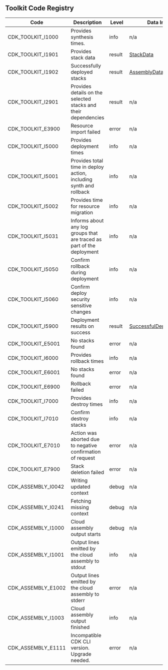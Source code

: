 ## Toolkit Code Registry

| Code | Description | Level | Data Interface |
|------|-------------|-------|----------------|
| CDK_TOOLKIT_I1000 | Provides synthesis times. | info | n/a |
| CDK_TOOLKIT_I1901 | Provides stack data | result | [StackData](docs/interfaces/StackData.html) |
| CDK_TOOLKIT_I1902 | Successfully deployed stacks | result | [AssemblyData](docs/interfaces/AssemblyData.html) |
| CDK_TOOLKIT_I2901 | Provides details on the selected stacks and their dependencies | result | n/a |
| CDK_TOOLKIT_E3900 | Resource import failed | error | n/a |
| CDK_TOOLKIT_I5000 | Provides deployment times | info | n/a |
| CDK_TOOLKIT_I5001 | Provides total time in deploy action, including synth and rollback | info | n/a |
| CDK_TOOLKIT_I5002 | Provides time for resource migration | info | n/a |
| CDK_TOOLKIT_I5031 | Informs about any log groups that are traced as part of the deployment | info | n/a |
| CDK_TOOLKIT_I5050 | Confirm rollback during deployment | info | n/a |
| CDK_TOOLKIT_I5060 | Confirm deploy security sensitive changes | info | n/a |
| CDK_TOOLKIT_I5900 | Deployment results on success | result | [SuccessfulDeployStackResult](docs/interfaces/SuccessfulDeployStackResult.html) |
| CDK_TOOLKIT_E5001 | No stacks found | error | n/a |
| CDK_TOOLKIT_I6000 | Provides rollback times | info | n/a |
| CDK_TOOLKIT_E6001 | No stacks found | error | n/a |
| CDK_TOOLKIT_E6900 | Rollback failed | error | n/a |
| CDK_TOOLKIT_I7000 | Provides destroy times | info | n/a |
| CDK_TOOLKIT_I7010 | Confirm destroy stacks | info | n/a |
| CDK_TOOLKIT_E7010 | Action was aborted due to negative confirmation of request | error | n/a |
| CDK_TOOLKIT_E7900 | Stack deletion failed | error | n/a |
| CDK_ASSEMBLY_I0042 | Writing updated context | debug | n/a |
| CDK_ASSEMBLY_I0241 | Fetching missing context | debug | n/a |
| CDK_ASSEMBLY_I1000 | Cloud assembly output starts | debug | n/a |
| CDK_ASSEMBLY_I1001 | Output lines emitted by the cloud assembly to stdout | info | n/a |
| CDK_ASSEMBLY_E1002 | Output lines emitted by the cloud assembly to stderr | error | n/a |
| CDK_ASSEMBLY_I1003 | Cloud assembly output finished | info | n/a |
| CDK_ASSEMBLY_E1111 | Incompatible CDK CLI version. Upgrade needed. | error | n/a |
